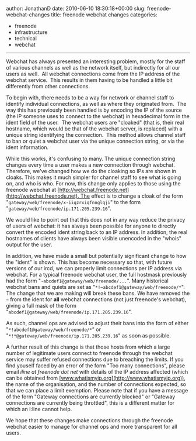 author: JonathanD
date: 2010-06-10 18:30:18+00:00
slug: freenode-webchat-changes
title: freenode webchat changes
categories:
- freenode
- infrastructure
- technical
- webchat
---

Webchat has always presented an interesting problem, mostly for the staff of various channels as well as the network itself, but indirectly for all our users as well.  All webchat connections come from the IP address of the webchat service.  This results in them having to be handled a little bit differently from other connections.




To begin with, there needs to be a way for network or channel staff to identify individual connections, as well as where they originated from.  The way this has previously been handled is by encoding the IP of the source (the IP someone uses to connect to the webchat) in hexadecimal form in the ident field of the user.  The webchat users are "cloaked" (that is, their real hostname, which would be that of the webchat server, is replaced) with a unique string identifying the connection.  This method allows channel staff to ban or quiet a webchat user via the unique connection string, or via the ident information.




While this works, it's confusing to many. The unique connection string changes every time a user makes a new connection through webchat. Therefore, we've changed how we do the cloaking so IPs are shown in cloaks. This makes it much simpler for channel staff to see what is going on, and who is who. For now, this change only applies to those using the freenode webchat at [http://webchat.freenode.net](http://webchat.freenode.net). The effect is to change a cloak of the form "`gateway/web/freenode/x-iiqzrxiqfnnglqji`" to the form "`gateway/web/freenode/ip.171.205.239.16`".




We would like to point out that this does not in any way reduce the privacy of users of webchat: it has always been possible for anyone to directly convert the encoded ident string back to an IP address. In addition, the real hostnames of clients have always been visible unencoded in the "whois" output for the user.




In addition, we have made a small but potentially significant change to how the "ident" is shown. This has become necessary so that, with future versions of our ircd, we can properly limit connections per IP address via webchat. For a typical freenode webchat user, the full hostmask previously had the form "`~abcdef1@gateway/web/freenode/...`". Many historical webchat bans and quiets are set as "`*!~abcdef1@gateway/web/freenode/*`". The change that we are making will break these bans. We have removed the `~` from the ident for **all** webchat connections (not just freenode's webchat), giving a full mask of the form "`abcdef1@gateway/web/freenode/ip.171.205.239.16`".




As such, channel ops are advised to adjust their bans into the form of either "`*!abcdef1@gateway/web/freenode/*`" or "`*!*@gateway/web/freenode/ip.171.205.239.16`" as soon as possible.




A further result of this change is that those hosts from which a large number of legitimate users connect to freenode through the webchat service may suffer refused connections due to breaching the limits. If you find youself faced by an error of the form "Too many connections", please email _iline at freenode dot net_ with details of the IP address affected (which can be obtained from [www.whatismyip.org](http://www.whatismyip.org)), the name of the organisation, and the number of connections expected, so that we can place a limit exemption. Please note that if you have a message of the form "Gateway connections are currently blocked" or "Gateway connections are currently being throttled", this is a different matter for which an I:line cannot help.




We hope that these changes make connections through the freenode webchat easier to manage for channel ops and more transparent for all users.
